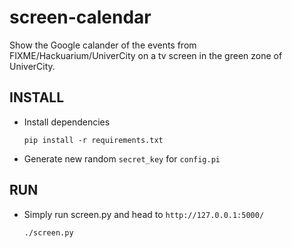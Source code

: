 screen-calendar
===============

Show the Google calander of the events from FIXME/Hackuarium/UniverCity on a tv screen in the green zone of UniverCity.

INSTALL
-------

* Install dependencies

    `pip install -r requirements.txt`

* Generate new random `secret_key` for `config.pi`

RUN
---

* Simply run screen.py and head to `http://127.0.0.1:5000/`

    `./screen.py`

